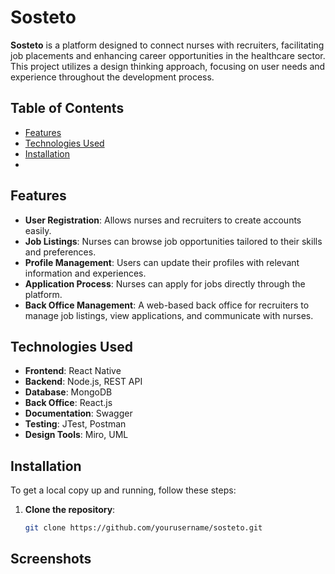 # Sosteto

**Sosteto** is a platform designed to connect nurses with recruiters, facilitating job placements and enhancing career opportunities in the healthcare sector. This project utilizes a design thinking approach, focusing on user needs and experience throughout the development process.

## Table of Contents

- [Features](#features)
- [Technologies Used](#technologies-used)
- [Installation](#installation)
- 

## Features

- **User Registration**: Allows nurses and recruiters to create accounts easily.
- **Job Listings**: Nurses can browse job opportunities tailored to their skills and preferences.
- **Profile Management**: Users can update their profiles with relevant information and experiences.
- **Application Process**: Nurses can apply for jobs directly through the platform.
- **Back Office Management**: A web-based back office for recruiters to manage job listings, view applications, and communicate with nurses.

## Technologies Used

- **Frontend**: React Native
- **Backend**: Node.js, REST API
- **Database**: MongoDB
- **Back Office**: React.js
- **Documentation**: Swagger
- **Testing**: JTest, Postman
- **Design Tools**: Miro, UML

## Installation

To get a local copy up and running, follow these steps:

1. **Clone the repository**:
   ```bash
   git clone https://github.com/yourusername/sosteto.git

## Screenshots 

